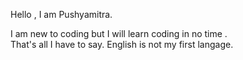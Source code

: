 Hello , I am Pushyamitra.
</p>I am new to coding but I will learn coding in no time .</br>
That's all I have to say.
English is not my first langage.

<!---
Goldy1940/Goldy1940 is a ✨ special ✨ repository because its `README.md` (this file) appears on your GitHub profile.
You can click the Preview link to take a look at your changes.
--->
